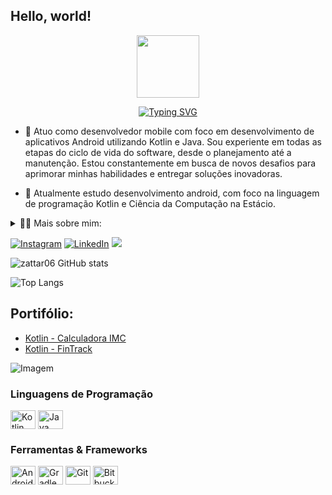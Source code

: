 ## Hello, world!

<p>

<p align="center">
<img src="https://media.giphy.com/media/v1.Y2lkPTc5MGI3NjExcG5wYXVpcWQ5ZWl6cmY2aGJkbWt6NTRrNDViN3Axanp5cmYwMHR2cSZlcD12MV9pbnRlcm5hbF9naWZfYnlfaWQmY3Q9cw/sLoRDJqV5XoOScXOuH/giphy.gif" width="100">
</p>

<p align="center">
<a href="https://git.io/typing-svg"><img src="https://readme-typing-svg.demolab.com?font=Fira+Code&weight=500&size=40&pause=1000&color=42F746&center=true&random=false&width=435&height=60&lines=Mobile+Developer;Android+%7C+Kotlin" alt="Typing SVG" /></a></p>
  
- 🔭 Atuo como desenvolvedor mobile com foco em desenvolvimento de aplicativos Android utilizando Kotlin e Java. Sou experiente em todas as etapas do ciclo de vida do software, desde o planejamento até a manutenção. Estou constantemente em busca de novos desafios para aprimorar minhas habilidades e entregar soluções inovadoras.
  
- 🌱 Atualmente estudo desenvolvimento android, com foco na linguagem de programação Kotlin e Ciência da Computação na Estácio.
</p>

<!-- Dropdown -->
<details>
<summary>👨‍💻 Mais sobre mim:</summary>
  
- 💬 Tenho 23 anos e moro no Brasil. Minha experiência inclui desenvolvimento com Kotlin, Java, e outras tecnologias. Destaco minhas habilidades em comunicação assertiva, criatividade na resolução de problemas, e colaboração em equipes interdisciplinares.
  
- ⚡ Aproveito meu tempo livre lendo livros bons, desde um Sherlock Holmes até um sobre expressão corporal, além de amar ver filmes e jogar um bom video game! Eu acredito que nossos interesses pessoais contribuem para uma percepção mais refinada das coisas e para a resolução de problemas.
</details>

[![Instagram](https://img.shields.io/badge/Instagram-E4405F?style=for-the-badge&logo=instagram&logoColor=white)](https://www.instagram.com/zattar06/)
[![LinkedIn](https://img.shields.io/badge/LinkedIn-0077B5?style=for-the-badge&logo=linkedin&logoColor=white)](https://www.linkedin.com/in/gabriel-zattar/)
<a href = "mailto:gabriel.zattar2000@gmail.com"><img src="https://img.shields.io/badge/-Gmail-%23333?style=for-the-badge&logo=gmail&logoColor=white" target="_blank"></a>

![zattar06 GitHub stats](https://github-readme-stats.vercel.app/api?username=zattar06&show_icons=true&theme=gotham&include_all_commits=true)

![Top Langs](https://github-readme-stats.vercel.app/api/top-langs/?username=zattar06&show_icons=true&theme=gotham&layout=compact)

## Portifólio:
- [Kotlin - Calculadora IMC](https://github.com/zattar06/CalculadoraIMC)
- [Kotlin - FinTrack](https://github.com/zattar06/Hacksprint-FinTrack)

<p align="left">
  <img align="center" src="https://github.com/VariableBee/VariableBee/assets/77739311/4e9f41af-6b57-49a7-b15a-74322e96b4d7" alt="Imagem">
</p>

<div style="flex-basis: 48%;">
    <h3>Linguagens de Programação</h3>
    <img align="center" alt="Kotlin" height="30" width="40" src="https://cdn.jsdelivr.net/gh/devicons/devicon/icons/kotlin/kotlin-original.svg" height="40" alt="Kotlin logo">
    <img align="center" alt="Java" height="30" width="40" src="https://cdn.jsdelivr.net/gh/devicons/devicon/icons/java/java-original.svg" height="40" alt="Java logo">
</div>

<div style="flex-basis: 48%;">
    <h3>Ferramentas & Frameworks</h3>
    <img align="center" alt="Android Studio" height="30" width="40" src="https://cdn.jsdelivr.net/gh/devicons/devicon/icons/androidstudio/androidstudio-original.svg">
    <img align="center" alt="Gradle" height="30" width="40" src="https://cdn.jsdelivr.net/gh/devicons/devicon/icons/gradle/gradle-original.svg">
    <img align="center" alt="Git" height="30" width="40" src="https://cdn.jsdelivr.net/gh/devicons/devicon/icons/git/git-original.svg">
    <img align="center" alt="Bitbucket" height="30" width="40" src="https://cdn.jsdelivr.net/gh/devicons/devicon@latest/icons/bitbucket/bitbucket-original-wordmark.svg" />
</div>


